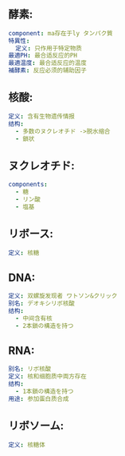 ## 酵素:

```yaml
component: ma存在于ly タンパク質
特異性:
  定义: 只作用于特定物质
最適PH: 最合适反应的PH
最適温度: 最合适反应的温度
補酵素: 反应必须的辅助因子

```

## 核酸:

```yaml
定义: 含有生物遗传情报
结构:
  - 多数のヌクレオチド ->脱水缩合
  - 鎖状

```

## ヌクレオチド:

```yaml
components:
  - 糖
  - リン酸
  - 塩基

```

## リボース:

```yaml
定义: 核糖

```

## DNA:

```yaml
定义: 双螺旋发现者 ワトソン&クリック
别名: デオキシリボ核酸
结构:
  - 中间含有核
  - 2本鎖の構造を持つ
```

## RNA:

```yaml
别名: リボ核酸
定义: 核和细胞质中両方存在
结构:
  - 1本鎖の構造を持つ
用途: 参加蛋白质合成

```

## リボソーム:

```yaml
定义: 核糖体
```